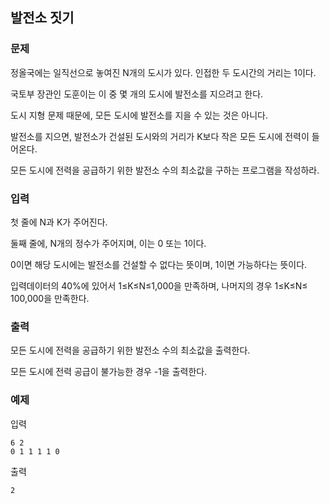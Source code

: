 ## 발전소 짓기

### 문제


정올국에는 일직선으로 놓여진 N개의 도시가 있다. 인접한 두 도시간의 거리는 1이다.

국토부 장관인 도훈이는 이 중 몇 개의 도시에 발전소를 지으려고 한다.

도시 지형 문제 때문에, 모든 도시에 발전소를 지을 수 있는 것은 아니다.

발전소를 지으면, 발전소가 건설된 도시와의 거리가 K보다 작은 모든 도시에 전력이 들어온다.

모든 도시에 전력을 공급하기 위한 발전소 수의 최소값을 구하는 프로그램을 작성하라.




### 입력
첫 줄에 N과 K가 주어진다.

둘째 줄에, N개의 정수가 주어지며, 이는 0 또는 1이다.

0이면 해당 도시에는 발전소를 건설할 수 없다는 뜻이며, 1이면 가능하다는 뜻이다.


입력데이터의 40%에 있어서 1≤​K≤​N≤​1,000을 만족하며, 나머지의 경우 1≤​K≤​N≤​100,000을 만족한다.


### 출력
모든 도시에 전력을 공급하기 위한 발전소 수의 최소값을 출력한다.

모든 도시에 전력 공급이 불가능한 경우 -1을 출력한다.


### 예제
입력
```
6 2
0 1 1 1 1 0
```

출력
```
2
```